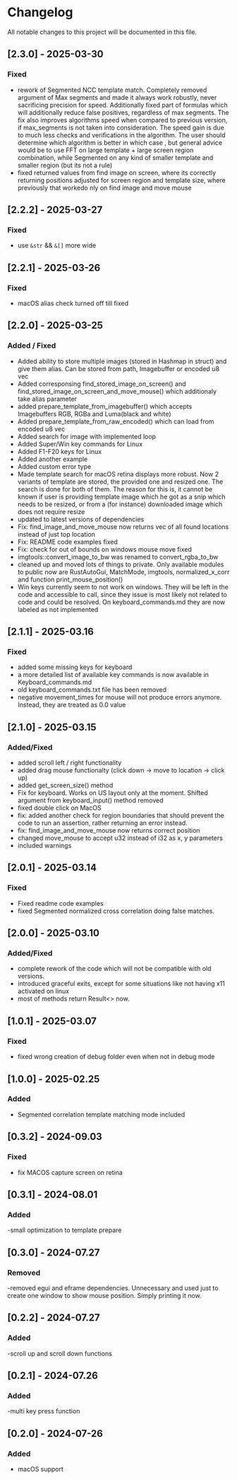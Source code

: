 # Changelog
All notable changes to this project will be documented in this file.

## [2.3.0] - 2025-03-30
### Fixed
- rework of Segmented NCC template match. Completely removed argument of Max segments and made it always work robustly, never sacrificing precision for  speed. Additionally fixed part of formulas which will additionally reduce false positives, regardless of max segments. The fix also improves algorithms speed when compared to previous version, if max_segments is not taken into consideration. The speed gain is due to much less checks and verifications in the algorithm. The user should determine which algorithm is better in which case , but general advice would be to use FFT on large template + large screen region combination, while Segmented on any kind of smaller template and smaller region (but its not a rule)
- fixed returned values from find image on screen, where its correctly returning positions adjusted for screen region and template size, where previously that workedo nly on find image and move mouse


## [2.2.2] - 2025-03-27
### Fixed
- use `&str` && `&[]` more wide

## [2.2.1] - 2025-03-26
### Fixed
- macOS alias check turned off till fixed


## [2.2.0] - 2025-03-25
### Added / Fixed
- Added ability to store multiple images (stored in Hashmap in struct) and give them alias. Can be stored from path, Imagebuffer or encoded u8 vec
- Added corresponsing find_stored_image_on_screen() and find_stored_image_on_screen_and_move_mouse() which additionaly take alias parameter
- added prepare_template_from_imagebuffer() which accepts Imagebuffers RGB, RGBa and Luma(black and white)
- Added prepare_template_from_raw_encoded() which can load from encoded u8 vec
- Added search for image with implemented loop
- Added Super/Win key commands for Linux
- Added F1-F20 keys for Linux
- Added another example
- Added custom error type
- Made template search for macOS retina displays more robust. Now 2 variants of template are stored, the provided one and resized one. The search is done for both of them. The reason for this is, it cannot be known if user is providing template image which he got as a snip which needs to be resized, or from a (for instance) downloaded image which does not require resize
- updated to latest versions of dependencies
- Fix: find_image_and_move_mouse now returns vec of all found locations instead of just top location
- Fix: README code examples fixed
- Fix: check for out of bounds on windows mouse move fixed
- imgtools::convert_image_to_bw was renamed to convert_rgba_to_bw
- cleaned up and moved lots of things to private. Only available modules to public now are RustAutoGui, MatchMode, imgtools, normalized_x_corr and function print_mouse_position()
- Win keys currently seem to not work on windows. They will be left in the code and accessible to call, since they issue is most likely not related to code and could be resolved. On keyboard_commands.md they are now labeled as not implemented






## [2.1.1] - 2025-03.16
### Fixed
- added some missing keys for keyboard
- a more detailed list of available key commands is now available in Keyboard_commands.md
- old keyboard_commands.txt file has been removed
- negative movement_times for mouse will not produce errors anymore. Instead, they are treated as 0.0 value

## [2.1.0] - 2025-03.15
### Added/Fixed
- added scroll left / right functionality
- added drag mouse functionalty (click down -> move to location -> click up)
- added get_screen_size() method
- Fix for keyboard. Works on US layout only at the moment. Shifted argument from keyboard_input() method removed
- fixed double click on MacOS
- fix: added another check for region boundaries that should prevent the code to run an assertion, rather returning an error instead.
- fix: find_image_and_move_mouse now returns correct position
- changed move_mouse to accept u32 instead of i32 as x, y parameters
- included warnings


## [2.0.1] - 2025-03.14
### Fixed
- Fixed readme code examples
- fixed Segmented normalized cross correlation doing false matches.

## [2.0.0] - 2025-03.10
### Added/Fixed
- complete rework of the code which will not be compatible with old versions.
- introduced graceful exits, except for some situations like not having x11 activated on linux
- most of methods return Result<> now.

## [1.0.1] - 2025-03.07
### Fixed
- fixed wrong creation of debug folder even when not in debug mode

## [1.0.0] - 2025-02.25
### Added
- Segmented correlation template matching mode included

## [0.3.2] - 2024-09.03
### Fixed
- fix MACOS capture screen on retina


## [0.3.1] - 2024-08.01
### Added
-small optimization to template prepare

## [0.3.0] - 2024-07.27
### Removed
-removed egui and eframe dependencies. Unnecessary and used just to create one window to show mouse position. Simply printing it now.

## [0.2.2] - 2024-07.27
### Added
-scroll up and scroll down functions

## [0.2.1] - 2024-07.26
### Added
-multi key press function

## [0.2.0] - 2024-07-26
### Added
- macOS support
